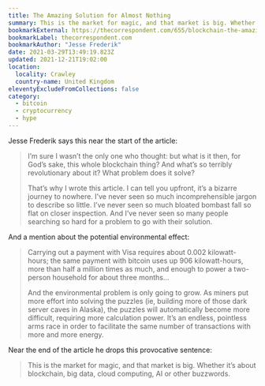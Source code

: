 ```yaml
---
title: The Amazing Solution for Almost Nothing
summary: This is the market for magic, and that market is big. Whether it’s about blockchain, big data, cloud computing, AI or other buzzwords.
bookmarkExternal: https://thecorrespondent.com/655/blockchain-the-amazing-solution-for-almost-nothing/86649455475-f933fe63
bookmarkLabel: thecorrespondent.com
bookmarkAuthor: "Jesse Frederik"
date: 2021-03-29T13:49:19.823Z
updated: 2021-12-21T19:02:00
location:
  locality: Crawley
  country-name: United Kingdom
eleventyExcludeFromCollections: false
category:
  - bitcoin
  - cryptocurrency
  - hype
---
```

Jesse Frederik says this near the start of the article:

> I’m sure I wasn’t the only one who thought: but what is it then, for God’s sake, this whole blockchain thing? And what’s so terribly revolutionary about it? What problem does it solve?
>
> That’s why I wrote this article. I can tell you upfront, it’s a bizarre journey to nowhere. I’ve never seen so much incomprehensible jargon to describe so little. I’ve never seen so much bloated bombast fall so flat on closer inspection. And I’ve never seen so many people searching so hard for a problem to go with their solution.

And a mention about the potential environmental effect:

> Carrying out a payment with Visa requires about 0.002 kilowatt-hours; the same payment with bitcoin uses up 906 kilowatt-hours, more than half a million times as much, and enough to power a two-person household for about three months...
>
> And the environmental problem is only going to grow. As miners put more effort into solving the puzzles (ie, building more of those dark server caves in Alaska), the puzzles will automatically become more difficult, requiring more calculation power. It’s an endless, pointless arms race in order to facilitate the same number of transactions with more and more energy.

Near the end of the article he drops this provocative sentence:

> This is the market for magic, and that market is big. Whether it’s about blockchain, big data, cloud computing, AI or other buzzwords.
